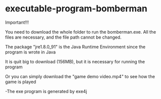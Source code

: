 # executable-program-bomberman

Important!!!

You need to download the whole folder to run the bomberman.exe. All the files are necessary, and the file path cannot be changed.

The package "jre1.8.0_91" is the Java Runtime Environment since the program is wrote in Java

It is quit big to download (156MB), but it is necessary for running the program

Or you can simply download the "game demo video.mp4" to see how the game is played

-The exe program is generated by exe4j



